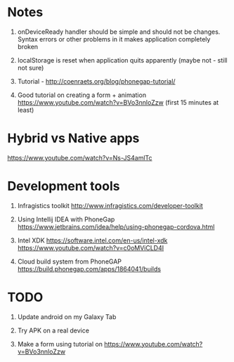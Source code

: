 # Notes

1. onDeviceReady handler should be simple and should not be changes. Syntax errors or other problems 
in it makes application completely broken

2. localStorage is reset when application quits apparently (maybe not - still not sure)
 
3. Tutorial - http://coenraets.org/blog/phonegap-tutorial/

4. Good tutorial on creating a form + animation https://www.youtube.com/watch?v=BVo3nnloZzw (first 15 minutes at least)


# Hybrid vs Native apps
 
 https://www.youtube.com/watch?v=Ns-JS4amlTc
 
# Development tools

1. Infragistics toolkit http://www.infragistics.com/developer-toolkit

2. Using Intellij IDEA with PhoneGap https://www.jetbrains.com/idea/help/using-phonegap-cordova.html

3. Intel XDK https://software.intel.com/en-us/intel-xdk https://www.youtube.com/watch?v=c0oMViCLD4I 
 
 4. Cloud build system from PhoneGAP https://build.phonegap.com/apps/1864041/builds
 
 
# TODO

1. Update android on my Galaxy Tab

2. Try APK on a real device

3. Make a form using tutorial on https://www.youtube.com/watch?v=BVo3nnloZzw 